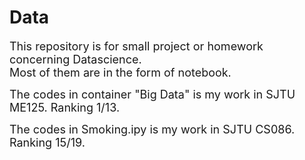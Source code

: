 # Data  
<font size = 4> This repository is for small project or homework concerning Datascience.</font>  
<font size = 4> Most of them are in the form of notebook.</font>


<font size = 4>The codes in container "Big Data" is my work in SJTU ME125. Ranking 1/13. </font>


<font size = 4>The codes in Smoking.ipy is my work in  SJTU CS086. Ranking 15/19. </font>
